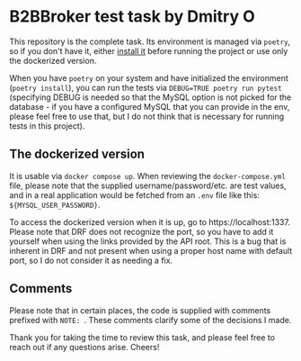 # B2BBroker test task by Dmitry O

This repository is the complete task. Its environment is managed via `poetry`, so if you don't have it, either [install it](https://python-poetry.org/docs/) before running the project or use only the dockerized version.

When you have `poetry` on your system and have initialized the environment (`poetry install`), you can run the tests via `DEBUG=TRUE poetry run pytest` (specifying DEBUG is needed so that the MySQL option is not picked for the database - if you have a configured MySQL that you can provide in the env, please feel free to use that, but I do not think that is necessary for running tests in this project).

## The dockerized version

It is usable via `docker compose up`. When reviewing the `docker-compose.yml` file, please note that the supplied username/password/etc. are test values, and in a real application would be fetched from an `.env` file like this: `${MYSQL_USER_PASSWORD}`.

To access the dockerized version when it is up, go to https://localhost:1337. Please note that DRF does not recognize the port, so you have to add it yourself when using the links provided by the API root. This is a bug that is inherent in DRF and not present when using a proper host name with default port, so I do not consider it as needing a fix.

## Comments

Please note that in certain places, the code is supplied with comments prefixed with `NOTE: `. These comments clarify some of the decisions I made.

Thank you for taking the time to review this task, and please feel free to reach out if any questions arise. Cheers!
